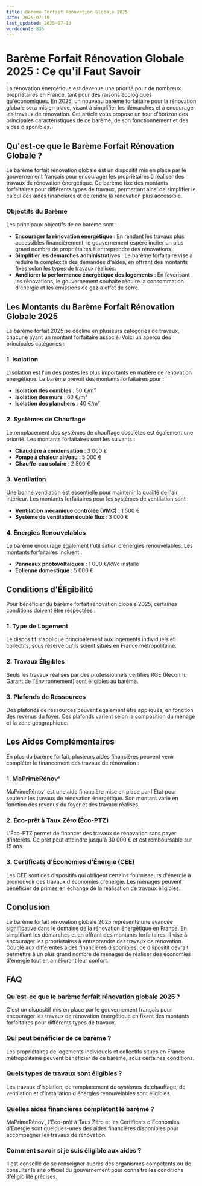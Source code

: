```yaml
---
title: Barème Forfait Rénovation Globale 2025
date: 2025-07-10
last_updated: 2025-07-10
wordcount: 836
---
```


# Barème Forfait Rénovation Globale 2025 : Ce qu'il Faut Savoir

La rénovation énergétique est devenue une priorité pour de nombreux propriétaires en France, tant pour des raisons écologiques qu'économiques. En 2025, un nouveau barème forfaitaire pour la rénovation globale sera mis en place, visant à simplifier les démarches et à encourager les travaux de rénovation. Cet article vous propose un tour d'horizon des principales caractéristiques de ce barème, de son fonctionnement et des aides disponibles.

## Qu'est-ce que le Barème Forfait Rénovation Globale ?

Le barème forfait rénovation globale est un dispositif mis en place par le gouvernement français pour encourager les propriétaires à réaliser des travaux de rénovation énergétique. Ce barème fixe des montants forfaitaires pour différents types de travaux, permettant ainsi de simplifier le calcul des aides financières et de rendre la rénovation plus accessible.

### Objectifs du Barème

Les principaux objectifs de ce barème sont :

- **Encourager la rénovation énergétique** : En rendant les travaux plus accessibles financièrement, le gouvernement espère inciter un plus grand nombre de propriétaires à entreprendre des rénovations.
- **Simplifier les démarches administratives** : Le barème forfaitaire vise à réduire la complexité des demandes d'aides, en offrant des montants fixes selon les types de travaux réalisés.
- **Améliorer la performance énergétique des logements** : En favorisant les rénovations, le gouvernement souhaite réduire la consommation d'énergie et les émissions de gaz à effet de serre.

## Les Montants du Barème Forfait Rénovation Globale 2025

Le barème forfait 2025 se décline en plusieurs catégories de travaux, chacune ayant un montant forfaitaire associé. Voici un aperçu des principales catégories :

### 1. Isolation

L'isolation est l'un des postes les plus importants en matière de rénovation énergétique. Le barème prévoit des montants forfaitaires pour :

- **Isolation des combles** : 50 €/m²
- **Isolation des murs** : 60 €/m²
- **Isolation des planchers** : 40 €/m²

### 2. Systèmes de Chauffage

Le remplacement des systèmes de chauffage obsolètes est également une priorité. Les montants forfaitaires sont les suivants :

- **Chaudière à condensation** : 3 000 €
- **Pompe à chaleur air/eau** : 5 000 €
- **Chauffe-eau solaire** : 2 500 €

### 3. Ventilation

Une bonne ventilation est essentielle pour maintenir la qualité de l'air intérieur. Les montants forfaitaires pour les systèmes de ventilation sont :

- **Ventilation mécanique contrôlée (VMC)** : 1 500 €
- **Système de ventilation double flux** : 3 000 €

### 4. Énergies Renouvelables

Le barème encourage également l'utilisation d'énergies renouvelables. Les montants forfaitaires incluent :

- **Panneaux photovoltaïques** : 1 000 €/kWc installé
- **Éolienne domestique** : 5 000 €

## Conditions d'Éligibilité

Pour bénéficier du barème forfait rénovation globale 2025, certaines conditions doivent être respectées :

### 1. Type de Logement

Le dispositif s'applique principalement aux logements individuels et collectifs, sous réserve qu'ils soient situés en France métropolitaine.

### 2. Travaux Éligibles

Seuls les travaux réalisés par des professionnels certifiés RGE (Reconnu Garant de l'Environnement) sont éligibles au barème.

### 3. Plafonds de Ressources

Des plafonds de ressources peuvent également être appliqués, en fonction des revenus du foyer. Ces plafonds varient selon la composition du ménage et la zone géographique.

## Les Aides Complémentaires

En plus du barème forfait, plusieurs aides financières peuvent venir compléter le financement des travaux de rénovation :

### 1. MaPrimeRénov'

MaPrimeRénov' est une aide financière mise en place par l'État pour soutenir les travaux de rénovation énergétique. Son montant varie en fonction des revenus du foyer et des travaux réalisés.

### 2. Éco-prêt à Taux Zéro (Éco-PTZ)

L'Éco-PTZ permet de financer des travaux de rénovation sans payer d'intérêts. Ce prêt peut atteindre jusqu'à 30 000 € et est remboursable sur 15 ans.

### 3. Certificats d'Économies d'Énergie (CEE)

Les CEE sont des dispositifs qui obligent certains fournisseurs d'énergie à promouvoir des travaux d'économies d'énergie. Les ménages peuvent bénéficier de primes en échange de la réalisation de travaux éligibles.

## Conclusion

Le barème forfait rénovation globale 2025 représente une avancée significative dans le domaine de la rénovation énergétique en France. En simplifiant les démarches et en offrant des montants forfaitaires, il vise à encourager les propriétaires à entreprendre des travaux de rénovation. Couplé aux différentes aides financières disponibles, ce dispositif devrait permettre à un plus grand nombre de ménages de réaliser des économies d'énergie tout en améliorant leur confort.

## FAQ

### Qu'est-ce que le barème forfait rénovation globale 2025 ?

C'est un dispositif mis en place par le gouvernement français pour encourager les travaux de rénovation énergétique en fixant des montants forfaitaires pour différents types de travaux.

### Qui peut bénéficier de ce barème ?

Les propriétaires de logements individuels et collectifs situés en France métropolitaine peuvent bénéficier de ce barème, sous certaines conditions.

### Quels types de travaux sont éligibles ?

Les travaux d'isolation, de remplacement de systèmes de chauffage, de ventilation et d'installation d'énergies renouvelables sont éligibles.

### Quelles aides financières complètent le barème ?

MaPrimeRénov', l'Éco-prêt à Taux Zéro et les Certificats d'Économies d'Énergie sont quelques-unes des aides financières disponibles pour accompagner les travaux de rénovation.

### Comment savoir si je suis éligible aux aides ?

Il est conseillé de se renseigner auprès des organismes compétents ou de consulter le site officiel du gouvernement pour connaître les conditions d'éligibilité précises.
